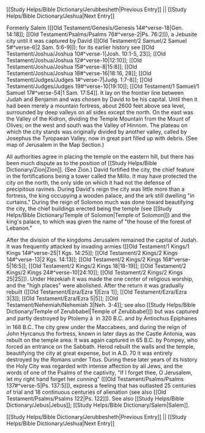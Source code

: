 [[Study Helps/Bible Dictionary/Jerubbesheth|Previous Entry]]  ||  [[Study Helps/Bible Dictionary/Jeshua|Next Entry]]

 Formerly Salem ([[Old Testament/Genesis/Genesis 14#^verse-18|Gen. 14:18]]; [[Old Testament/Psalms/Psalms 76#^verse-2|Ps. 76:2]]), a Jebusite city until it was captured by David ([[Old Testament/2 Samuel/2 Samuel 5#^verse-6|2 Sam. 5:6-9]]); for its earlier history see [[Old Testament/Joshua/Joshua 10#^verse-1|Josh. 10:1-5, 23]]; [[Old Testament/Joshua/Joshua 12#^verse-10|12:10]]; [[Old Testament/Joshua/Joshua 15#^verse-8|15:8]]; [[Old Testament/Joshua/Joshua 18#^verse-16|18:16, 28]]; [[Old Testament/Judges/Judges 1#^verse-7|Judg. 1:7-8]]; [[Old Testament/Judges/Judges 19#^verse-10|19:10]]; [[Old Testament/1 Samuel/1 Samuel 17#^verse-54|1 Sam. 17:54]]. It lay on the frontier line between Judah and Benjamin and was chosen by David to be his capital. Until then it had been merely a mountain fortress, about 2600 feet above sea level, surrounded by deep valleys on all sides except the north. On the east was the Valley of the Kidron, dividing the Temple Mountain from the Mount of Olives; on the west and south was the Valley of Hinnom. The plateau on which the city stands was originally divided by another valley, called by Josephus the Tyropaean Valley, now in great part filled up with debris. (See map of Jerusalem in the Map Section.)

 All authorities agree in placing the temple on the eastern hill, but there has been much dispute as to the position of [[Study Helps/Bible Dictionary/Zion|Zion]]. (See Zion.) David fortified the city, the chief feature in the fortifications being a tower called the Millo. It may have protected the city on the north, the only side on which it had not the defense of precipitous ravines. During David's reign the city was little more than a fortress, the king occupying a wooden palace, and the ark still dwelling "in curtains." During the reign of Solomon much was done toward beautifying the city, the chief buildings erected being the temple (see [[Study Helps/Bible Dictionary/Temple of Solomon|Temple of Solomon]]) and the king's palace, to which was given the name of "the house of the forest of Lebanon."

 After the division of the kingdoms Jerusalem remained the capital of Judah. It was frequently attacked by invading armies ([[Old Testament/1 Kings/1 Kings 14#^verse-25|1 Kgs. 14:25]]; [[Old Testament/2 Kings/2 Kings 14#^verse-13|2 Kgs. 14:13]]; [[Old Testament/2 Kings/2 Kings 16#^verse-5|16:5]]; [[Old Testament/2 Kings/2 Kings 18|18-19]]; [[Old Testament/2 Kings/2 Kings 24#^verse-10|24:10]]; [[Old Testament/2 Kings/2 Kings 25|25]]). Under Hezekiah it was made the one center of religious worship, and the "high places" were abolished. After the return it was gradually rebuilt ([[Old Testament/Ezra/Ezra 1|Ezra 1]]; [[Old Testament/Ezra/Ezra 3|3]]; [[Old Testament/Ezra/Ezra 5|5]]; [[Old Testament/Nehemiah/Nehemiah 3|Neh. 3-4]]; see also [[Study Helps/Bible Dictionary/Temple of Zerubbabel|Temple of Zerubbabel]]) but was captured and partly destroyed by Ptolemy â  in 320 B.C. and by Antiochus Epiphanes in 168 B.C. The city grew under the Maccabees, and during the reign of John Hyrcanus the fortress, known in later days as the Castle Antonia, was rebuilt on the temple area. It was again captured in 65 B.C. by Pompey, who forced an entrance on the Sabbath. Herod rebuilt the walls and the temple, beautifying the city at great expense, but in A.D. 70 it was entirely destroyed by the Romans under Titus. During these later years of its history the Holy City was regarded with intense affection by all Jews, and the words of one of the Psalms of the captivity, "If I forget thee, O Jerusalem, let my right hand forget her cunning" ([[Old Testament/Psalms/Psalms 137#^verse-5|Ps. 137:5]]), express a feeling that has outlasted 25 centuries of trial and 18 continuous centuries of alienation (see also [[Old Testament/Psalms/Psalms 122|Ps. 122]]). See also [[Study Helps/Bible Dictionary/Jebus|Jebus]]; [[Study Helps/Bible Dictionary/Salem|Salem]].

[[Study Helps/Bible Dictionary/Jerubbesheth|Previous Entry]]  ||  [[Study Helps/Bible Dictionary/Jeshua|Next Entry]]